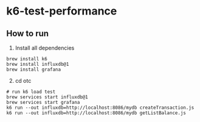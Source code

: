 # k6-test-performance

## How to run

1. Install all dependencies

```
brew install k6
brew install influxdb@1
brew install grafana
```

2. cd otc

```
# run k6 load test
brew services start influxdb@1
brew services start grafana
k6 run --out influxdb=http://localhost:8086/mydb createTransaction.js
k6 run --out influxdb=http://localhost:8086/mydb getListBalance.js

```
